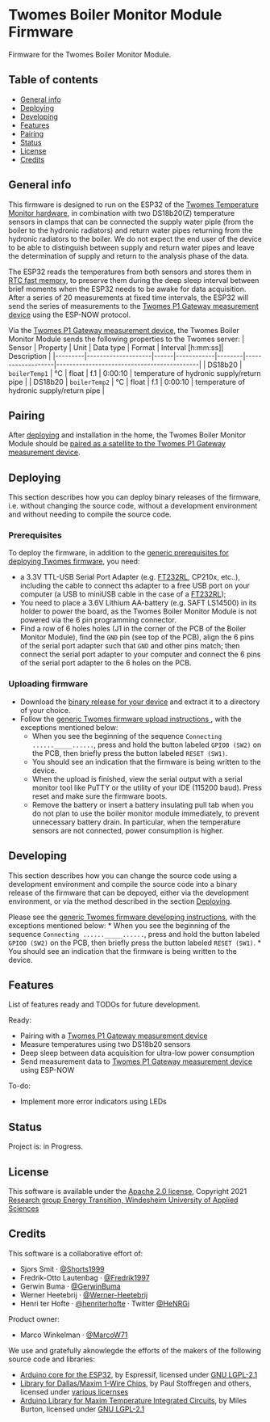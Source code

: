 # Twomes Boiler Monitor Module Firmware
Firmware for the Twomes Boiler Monitor Module. 

## Table of contents
* [General info](#general-info)
* [Deploying](#deploying)
* [Developing](#developing) 
* [Features](#features)
* [Pairing](#pairing)
* [Status](#status)
* [License](#license)
* [Credits](#credits)

## General info
This firmware is designed to run on the ESP32 of the [Twomes Temperature Monitor hardware](https://github.com/energietransitie/twomes-temp-monitor-hardware), in combination with two DS18b20(Z) temperature sensors in clamps that can be connected the supply water piple (from the boiler to the hydronic radiators) and return water pipes returning from the hydronic radiators to the boiler. We do not expect the end user of the device to be able to distinguish between supply and return water pipes and leave the determination of supply and return to the analysis phase of the data.

The ESP32 reads the temperatures from both sensors and stores them in [RTC fast memory](https://docs.espressif.com/projects/esp-idf/en/latest/esp32/api-guides/memory-types.html#rtc-fast-memory), to preserve them during the deep sleep interval between brief moments when the ESP32 needs to be awake for data acquisition. After a series of 20 measurements at fixed time intervals, the ESP32 will send the series of measurements to the [Twomes P1 Gateway measurement device](https://github.com/energietransitie/twomes-p1-gateway-firmware) using the ESP-NOW protocol.

Via the [Twomes P1 Gateway measurement device](https://github.com/energietransitie/twomes-p1-gateway-firmware), the Twomes Boiler Monitor Module sends the following properties to the Twomes server:
| Sensor  | Property           | Unit | Data type  | Format | Interval [h:mm:ss]| Description                                |
|---------|--------------------|------|------------|--------|-------------------|--------------------------------------------|
| DS18b20 | `boilerTemp1`      | °C   | float      | f.1    | 0:00:10           | temperature of hydronic supply/return pipe |
| DS18b20 | `boilerTemp2`      | °C   | float      | f.1    | 0:00:10           | temperature of hydronic supply/return pipe |



## Pairing
After [deploying](#deploying) and installation in the home, the Twomes Boiler Monitor Module should be [paired as a satellite to the Twomes P1 Gateway measurement device](https://github.com/energietransitie/twomes-p1-gateway-firmware/blob/main/README.md#pairing-satellites).

## Deploying
This section describes how you can deploy binary releases of the firmware, i.e. without changing the source code, without a development environment and without needing to compile the source code.

### Prerequisites
To deploy the firmware, in addition to the [generic prerequisites for deploying Twomes firmware](https://github.com/energietransitie/twomes-generic-esp-firmware#prerequisites), you need:
* a 3.3V TTL-USB Serial Port Adapter (e.g. [FT232RL](https://www.tinytronics.nl/shop/en/communication-and-signals/usb/ft232rl-3.3v-5v-ttl-usb-serial-port-adapter), CP210x, etc..), including the cable to connect ths adapter to a free USB port on your computer (a USB to miniUSB cable in the case of a [FT232RL](https://www.tinytronics.nl/shop/en/communication-and-signals/usb/ft232rl-3.3v-5v-ttl-usb-serial-port-adapter));
* You need to place a 3.6V Lithium AA-battery (e.g. SAFT LS14500) in its holder to power the board, as the Twomes Boiler Monitor Module is not powered via the 6 pin programming connector.
* Find a row of 6 holes holes (J1 in the corner of the PCB of the Boiler Monitor Module), find the `GND` pin (see  top of the PCB), align the 6 pins of the serial port adapter such that `GND` and other pins match; then connect the serial port adapter to your computer and connect the 6 pins of the serial port adapter to the 6 holes on the PCB.

### Uploading firmware
* Download the [binary release for your device](https://github.com/energietransitie/twomes-boiler-monitor-firmware/releases) and extract it to a directory of your choice.
* Follow the [generic Twomes firmware upload instructions ](https://github.com/energietransitie/twomes-generic-esp-firmware#device-preparation-step-1a-uploading-firmware-to-esp32), with the exceptions mentioned below:
	* When you see the beginning of the sequence `Connecting ......_____......`, press and hold the button labeled `GPIO0 (SW2)` on the PCB, then briefly press the button labeled `RESET (SW1)`. 
	* You should see an indication that the firmware is being written to the device.
	* When the upload is finished, view the serial output with a serial monitor tool like PuTTY or the utility of your IDE (115200 baud). Press reset and make sure the firmware boots. 
	* Remove the battery or insert a battery insulating pull tab when you do not plan to use the boiler monitor module immediately, to prevent unnecessary battery drain. In particular, when the temperature sensors are not connected, power consumption is higher. 

## Developing 
This section describes how you can change the source code using a development environment and compile the source code into a binary release of the firmware that can be depoyed, either via the development environment, or via the method described in the section [Deploying](#deploying).

Please see the [generic Twomes firmware developing instructions](https://github.com/energietransitie/twomes-generic-esp-firmware#developing), with the exceptions mentioned below:
	* When you see the beginning of the sequence `Connecting ......_____......`, press and hold the button labeled `GPIO0 (SW2)` on the PCB, then briefly press the button labeled `RESET (SW1)`. 
	* You should see an indication that the firmware is being written to the device.

## Features
List of features ready and TODOs for future development. 

Ready:
* Pairing with a [Twomes P1 Gateway measurement device](https://github.com/energietransitie/twomes-p1-gateway-firmware)
* Measure temperatures using two DS18b20 sensors
* Deep sleep between data acquisition for ultra-low power consumption
* Send measurement data to [Twomes P1 Gateway measurement device](https://github.com/energietransitie/twomes-p1-gateway-firmware) using ESP-NOW

To-do:
* Implement more error indicators using LEDs

## Status
Project is: in Progress.

## License
This software is available under the [Apache 2.0 license](./LICENSE.md), Copyright 2021 [Research group Energy Transition, Windesheim University of Applied Sciences](https://windesheim.nl/energietransitie) 

## Credits
This software is a collaborative effort of:
* Sjors Smit ·  [@Shorts1999](https://github.com/Shorts1999)
* Fredrik-Otto Lautenbag ·  [@Fredrik1997](https://github.com/Fredrik1997)
* Gerwin Buma ·  [@GerwinBuma](https://github.com/GerwinBuma) 
* Werner Heetebrij ·  [@Werner-Heetebrij](https://github.com/Werner-Heetebrij)
* Henri ter Hofte · [@henriterhofte](https://github.com/henriterhofte) · Twitter [@HeNRGi](https://twitter.com/HeNRGi)

Product owner:
* Marco Winkelman · [@MarcoW71](https://github.com/MarcoW71)

We use and gratefully aknowlegde the efforts of the makers of the following source code and libraries:

* [Arduino core for the ESP32](https://github.com/espressif/arduino-esp32), by Espressif, licensed under [GNU LGPL-2.1](https://github.com/espressif/arduino-esp32/blob/master/LICENSE.md)
* [Library for Dallas/Maxim 1-Wire Chips](https://github.com/PaulStoffregen/OneWire), by Paul Stoffregen and others, licensed under [various licernses](https://github.com/PaulStoffregen/OneWire)
* [Arduino Library for Maxim Temperature Integrated Circuits](https://github.com/milesburton/Arduino-Temperature-Control-Library), by Miles Burton, licensed under [GNU LGPL-2.1](https://github.com/milesburton/Arduino-Temperature-Control-Library#license)
